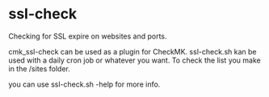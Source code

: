 # ssl-check
Checking for SSL expire on websites and ports.

cmk_ssl-check can be used as a plugin for CheckMK.
ssl-check.sh kan be used with a daily cron job or whatever you want. To check the list you make in the /sites folder.

you can use ssl-check.sh -help for more info.


